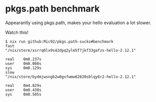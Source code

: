 # pkgs.path benchmark

Appearantly using pkgs.path, makes your hello evaluation a lot slower.

Watch this!

```console
$ nix run github:Mic92/pkgs.path-sucks#benchmark
fast
"/nix/store/xsrrq6lx9s42dpq2ylm5f7jkf33gafzs-hello-2.12.1"

real    0m0.237s
user    0m0.080s
sys     0m0.129s
slow
"/nix/store/bydmjwsngb2w8gxfwmw62620sblqy6r2-hello-2.12.1"

real    0m4.829s
user    0m0.438s
sys     0m0.505s
```
